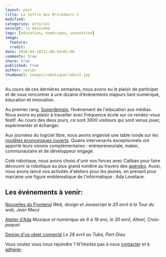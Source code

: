 ```yaml
---
layout: post
title: La lettre des Bricodeurs 2
modified:
categories: articles
excerpt: la deuxième
tags: [education, numérique, innovation]
image: 
  feature: 
  credit: 
date: 2016-04-18T11:06:54+02:00
comments: true
share: true
published: true
author: xavier
thumbnail: images/robotique/robot2.jpg
---
```


Au cours de ces dernières semaines, nous avons eu le plaisir de participer et de vous rencontrer à une dizaine d’événements majeurs liant numérique, éducation et innovation.

Au premier rang, [Superdemain](https://www.facebook.com/media/set/?set=a.248067575532803.1073741833.130913190581576&type=3), l’événement de l'éducation aux médias. Nous avons eu plaisir à travailler avec Fréquence école sur ce rendez-vous festif. Au cours des deux jours, ce sont 3000 visiteurs qui sont venus jouer, expérimenter et échanger. 

Aux journées du logiciel libre, nous avons organisé une table ronde sur les [modèles économiques ouverts](http://lesbricodeurs.fr/articles/Les-Mod%C3%A8les-Economiques-Ouverts/). Quatre intervenants exceptionnels ont apporté leurs visions complémentaires : entrepreneuriale, maker, communautaire et de développeur engagé.

Coté robotique, nous avons choisi d'unir nos forces avec Caliban pour faire découvrir la robotique au plus grand nombre au travers des [apérobo](http://lesbricodeurs.fr/articles/Robotique-et-Bricodeurs/). Aussi, nous avons lancé nos activités d'ateliers pour les jeunes, en prenant pour marraine une figure emblématique de l'informatique : Ada Lovelace.

## Les événements à venir: 

[Nouvelles du Frontend](https://www.facebook.com/events/1692500821001898/)
_Web, design et Javascript le 20 avril à la Tour du web, Jean Macé_

[Atelier d'Ada](http://lesbricodeurs.fr/AteliersdAda/)
_Musique et numérique de 6 à 18 ans, le 30 avril, Altnet, Croix-paquet_

[Design d'un objet connecté](https://www.facebook.com/events/163841184011152/)
_Le 28 avril au Tuba, Part-Dieu_

Vous voulez vous nous rejoindre ? N'hésitez pas à nous [contacter](https://maito:salut@lesbricodeurs.fr) et à [adhérer](http://lesbricodeurs.fr/nousrejoindre/).